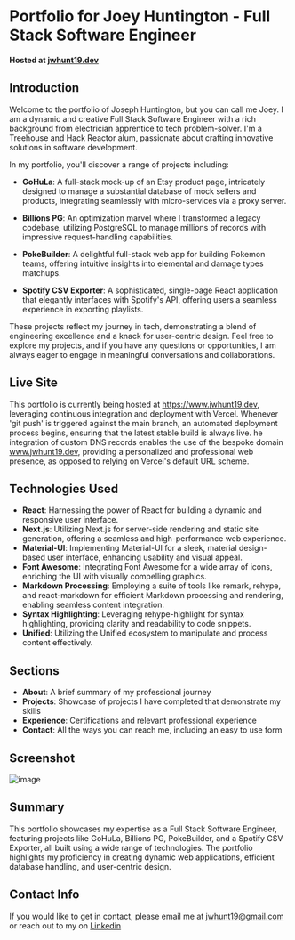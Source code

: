 # Portfolio for Joey Huntington - Full Stack Software Engineer

 **Hosted at [jwhunt19.dev](https://www.jwhunt19.dev/)**  

## Introduction

Welcome to the portfolio of Joseph Huntington, but you can call me Joey. I am a dynamic and creative Full Stack Software Engineer with a rich background from electrician apprentice to tech problem-solver. I'm a Treehouse and Hack Reactor alum, passionate about crafting innovative solutions in software development.

In my portfolio, you'll discover a range of projects including:

- **GoHuLa**: A full-stack mock-up of an Etsy product page, intricately designed to manage a substantial database of mock sellers and products, integrating seamlessly with micro-services via a proxy server.

- **Billions PG**: An optimization marvel where I transformed a legacy codebase, utilizing PostgreSQL to manage millions of records with impressive request-handling capabilities.

- **PokeBuilder**: A delightful full-stack web app for building Pokemon teams, offering intuitive insights into elemental and damage types matchups.

- **Spotify CSV Exporter**: A sophisticated, single-page React application that elegantly interfaces with Spotify's API, offering users a seamless experience in exporting playlists.

These projects reflect my journey in tech, demonstrating a blend of engineering excellence and a knack for user-centric design. Feel free to explore my projects, and if you have any questions or opportunities, I am always eager to engage in meaningful conversations and collaborations.

## Live Site

This portfolio is currently being hosted at https://www.jwhunt19.dev, leveraging continuous integration and deployment with Vercel. Whenever 'git push' is triggered against the main branch, an automated deployment process begins, ensuring that the latest stable build is always live. he integration of custom DNS records enables the use of the bespoke domain www.jwhunt19.dev, providing a personalized and professional web presence, as opposed to relying on Vercel's default URL scheme.

## Technologies Used
- **React**: Harnessing the power of React for building a dynamic and responsive user interface.
- **Next.js**: Utilizing Next.js for server-side rendering and static site generation, offering a seamless and high-performance web experience.
- **Material-UI**: Implementing Material-UI for a sleek, material design-based user interface, enhancing usability and visual appeal.
- **Font Awesome**: Integrating Font Awesome for a wide array of icons, enriching the UI with visually compelling graphics.
- **Markdown Processing**: Employing a suite of tools like remark, rehype, and react-markdown for efficient Markdown processing and rendering, enabling seamless content integration.
- **Syntax Highlighting**: Leveraging rehype-highlight for syntax highlighting, providing clarity and readability to code snippets.
- **Unified**: Utilizing the Unified ecosystem to manipulate and process content effectively.

## Sections
- **About**: A brief summary of my professional journey
- **Projects**: Showcase of projects I have completed that demonstrate my skills
- **Experience**: Certifications and relevant professional experience
- **Contact**: All the ways you can reach me, including an easy to use form

## Screenshot
![image](https://github.com/jwhunt19/portfolio/assets/31941664/a8f2cc3e-60d1-4de7-bcc9-22f4b6ace35d)

## Summary
This portfolio showcases my expertise as a Full Stack Software Engineer, featuring projects like GoHuLa, Billions PG, PokeBuilder, and a Spotify CSV Exporter, all built using a wide range of technologies. The portfolio highlights my proficiency in creating dynamic web applications, efficient database handling, and user-centric design.

## Contact Info
If you would like to get in contact, please email me at jwhunt19@gmail.com or reach out to my on [Linkedin](https://www.linkedin.com/in/josephhuntington/)
